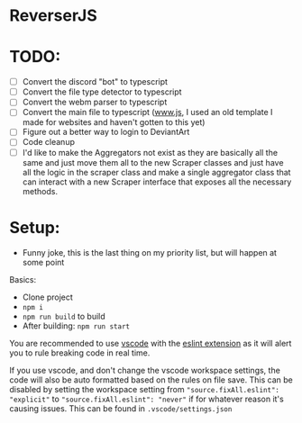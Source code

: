 # ReverserJS

# TODO:
- [ ] Convert the discord "bot" to typescript
- [ ] Convert the file type detector to typescript
- [ ] Convert the webm parser to typescript
- [ ] Convert the main file to typescript (www.js, I used an old template I made for websites and haven't gotten to this yet)
- [ ] Figure out a better way to login to DeviantArt
- [ ] Code cleanup
- [ ] I'd like to make the Aggregators not exist as they are basically all the same and just move them all to the new Scraper classes and just have all the logic in the scraper class and make a single aggregator class that can interact with a new Scraper interface that exposes all the necessary methods.

# Setup:
- Funny joke, this is the last thing on my priority list, but will happen at some point

Basics:
- Clone project
- `npm i`
- `npm run build` to build
- After building: `npm run start`

You are recommended to use [vscode](https://code.visualstudio.com/) with the [eslint extension](https://marketplace.visualstudio.com/items?itemName=dbaeumer.vscode-eslint) as it will alert you to rule breaking code in real time.

If you use vscode, and don't change the vscode workspace settings, the code will also be auto formatted based on the rules on file save. This can be disabled by setting the workspace setting from `"source.fixAll.eslint": "explicit"` to `"source.fixAll.eslint": "never"` if for whatever reason it's causing issues. This can be found in `.vscode/settings.json`